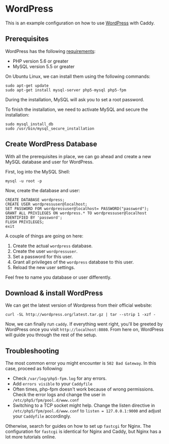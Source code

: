 # WordPress

This is an example configuration on how to use [WordPress](https://wordpress.org/) with Caddy.

## Prerequisites

WordPress has the following [requirements](https://wordpress.org/about/requirements/):

- PHP version 5.6 or greater
- MySQL version 5.5 or greater

On Ubuntu Linux, we can install them using the following commands:
````
sudo apt-get update
sudo apt-get install mysql-server php5-mysql php5-fpm
````

During the installation, MySQL will ask you to set a root password.

To finish the installation, we need to activate MySQL and secure the installation:
````
sudo mysql_install_db
sudo /usr/bin/mysql_secure_installation
````

## Create WordPress Database

With all the prerequisites in place, we can go ahead and create a new MySQL database and user for WordPress.

First, log into the MySQL Shell:
````
mysql -u root -p
````

Now, create the database and user:
````
CREATE DATABASE wordpress;
CREATE USER wordpressuser@localhost;
SET PASSWORD FOR wordpressuser@localhost= PASSWORD("password");
GRANT ALL PRIVILEGES ON wordpress.* TO wordpressuser@localhost IDENTIFIED BY 'password';
FLUSH PRIVILEGES;
exit
````

A couple of things are going on here:
1. Create the actual `wordpress` database.
2. Create the user `wordpressuser`.
3. Set a password for this user.
4. Grant all privileges of the `wordpress` database to this user.
5. Reload the new user settings.

Feel free to name you database or user differently.

## Download & install WordPress

We can get the latest version of Wordpress from their official website:
````
curl -SL http://wordpress.org/latest.tar.gz | tar --strip 1 -xzf -

````

Now, we can finally run `caddy`. If everything went right, you'll be greeted by WordPress once you visit `http://localhost:8080`. From here on, WordPress will guide you through the rest of the setup.

## Troubleshooting

The most common error you might encounter is `502 Bad Gateway`. In this case, proceed as following:

- Check `/var/log/php5-fpm.log` for any errors.
- Add `errors visible` to your `Caddyfile`
- Often times, php-fpm doesn't work because of wrong permissions. Check the error logs and change the user in `/etc/php5/fpm/pool.d/www.conf`
- Switching to a TCP socket might help. Change the listen directive in `/etc/php5/fpm/pool.d/www.conf` to `listen = 127.0.0.1:9000` and adjust your `Caddyfile` accordingly.

Otherwise, search for guides on how to set up `fastcgi` for Nginx. The configuration for `fastcgi` is identical for Nginx and Caddy, but Nginx has a lot more tutorials online.

